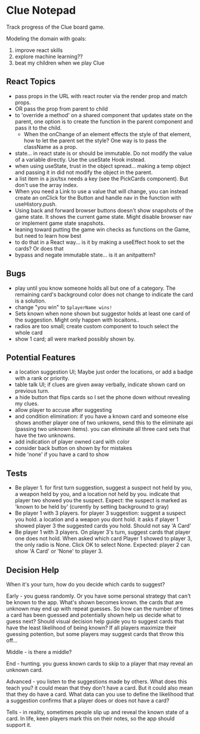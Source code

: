 # Clue Notepad

Track progress of the Clue board game.

Modeling the domain with goals:

1. improve react skills
2. explore machine learning??
3. beat my children when we play Clue

## React Topics

- pass props in the URL with react router via the render prop and match props.
- OR pass the prop from parent to child
- to 'override a method' on a shared component that updates state on the parent, one option is to create the function in the parent component and pass it to the child.
  - When the onChange of an element effects the style of that element, how to let the parent set the style? One way is to pass the className as a prop.
- state... in react state is or should be immutable. Do not modify the value of a variable directly. Use the useState Hook instead.
- when using useState, trust in the object spread... making a temp object and passing it in did not modify the object in the parent.
- a list item in a jsx/tsx needs a key (see the PickCards component). But don't use the array index.
- When you need a Link to use a value that will change, you can instead create an onClick for the Button and handle nav in the function with useHistory.push.
- Using back and forward browser buttons doesn't show snapshots of the game state. It shows the current game state. Might disable browser nav or implement game state snapshots.
- leaning toward putting the game win checks as functions on the Game, but need to learn how best
- to do that in a React way... is it by making a useEffect hook to set the cards? Or does that 
- bypass and negate immutable state... is it an anitpattern?

## Bugs

- play until you know someone holds all but one of a category. The remaining card's background color does not change to indicate the card is a solution.
- change "you win" to `$playerName wins!`
- Sets known when none shown but suggestor holds at least one card of the suggestion. Might only happen with locaitons..
- radios are too small; create custom component to touch select the whole card
- show 1 card; all were marked possibly shown by.

## Potential Features

- a location suggestion UI; Maybe just order the locations, or add a badge with a rank or priority.
- table talk UI; if clues are given away verbally, indicate shown card on previous turn.
- a hide button that flips cards so I set the phone down without revealing my clues.
- allow player to accuse after suggesting
- and condition elimination: if you have a known card and someone else shows another player one of two unkowns, send this to the eliminate api (passing two unknown items). you can eliminate all three card sets that have the two unknowns.
- add indication of player owned card with color
- consider back button on shown by for mistakes
- hide 'none' if you have a card to show

## Tests

- Be player 1. for first turn suggestion, suggest a suspect not held by you, a weapon held by you, and a location not held by you. indicate that player two showed you the suspect. Expect: the suspect is marked as 'known to be held by' (curently by setting background to gray)
- Be player 1 with 3 players. for player 3 suggestion: suggest a suspect you hold. a location and a weapon you dont hold. it asks if player 1 showed player 3 the suggested cards you hold. Should not say 'A Card'
- Be player 1 with 3 players. On player 3's turn, suggest cards that player one does not hold. When asked which card Player 1 showed to player 3, the only radio is None. Click OK to select None. Expected: player 2 can show 'A Card' or 'None' to player 3.

## Decision Help

When it's your turn, how do you decide which cards to suggest?

Early - you guess randomly. Or you have some personal strategy that can't be known to the app. What's shown becomes known. the cards that are unknown may end up with repeat guesses. So how can the number of times a card has been guessed and potentially shown help us decide what to guess next? Should visual decision help guide you to suggest cards that have the least likelihood of being known? If all players maximize their guessing potention, but some players may suggest cards that throw this off...

Middle - is there a middle?

End - hunting. you guess known cards to skip to a player that may reveal an unknown card.

Advanced - you listen to the suggestions made by others. What does this teach you? it could mean that they don't have a card. But it could also mean that they do have a card. What data can you use to define the likelihood that a suggestion confirms that a player does or does not have a card?

Tells - in reality, sometimes people slip up and reveal the known state of a card. In life, keen players mark this on their notes, so the app should support it.
